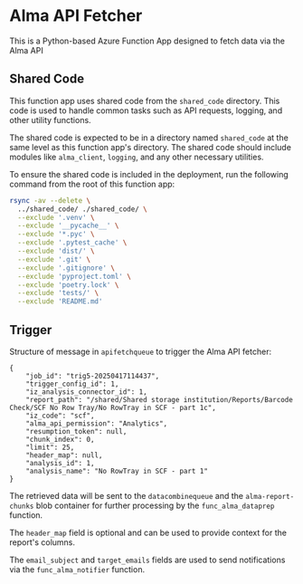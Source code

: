 # Alma API Fetcher

This is a Python-based Azure Function App designed to fetch data via the Alma API

## Shared Code

This function app uses shared code from the `shared_code` directory. This code is used to handle common tasks such as API requests, logging, and other utility functions.

The shared code is expected to be in a directory named `shared_code` at the same level as this function app's directory. The shared code should include modules like `alma_client`, `logging`, and any other necessary utilities.

To ensure the shared code is included in the deployment, run the following command from the root of this function app:

```bash
rsync -av --delete \
  ../shared_code/ ./shared_code/ \
  --exclude '.venv' \
  --exclude '__pycache__' \
  --exclude '*.pyc' \
  --exclude '.pytest_cache' \
  --exclude 'dist/' \
  --exclude '.git' \
  --exclude '.gitignore' \
  --exclude 'pyproject.toml' \
  --exclude 'poetry.lock' \
  --exclude 'tests/' \
  --exclude 'README.md'
```

## Trigger

Structure of message in `apifetchqueue` to trigger the Alma API fetcher:

```json5
{
    "job_id": "trig5-20250417114437",
    "trigger_config_id": 1,
    "iz_analysis_connector_id": 1,
    "report_path": "/shared/Shared storage institution/Reports/Barcode Check/SCF No Row Tray/No RowTray in SCF - part 1c",
    "iz_code": "scf",
    "alma_api_permission": "Analytics",
    "resumption_token": null,
    "chunk_index": 0,
    "limit": 25,
    "header_map": null,
    "analysis_id": 1,
    "analysis_name": "No RowTray in SCF - part 1"
}
```

The retrieved data will be sent to the `datacombinequeue` and the `alma-report-chunks` blob container for further processing by the `func_alma_dataprep` function.

The `header_map` field is optional and can be used to provide context for the report's columns.

The `email_subject` and `target_emails` fields are used to send notifications via the `func_alma_notifier` function.